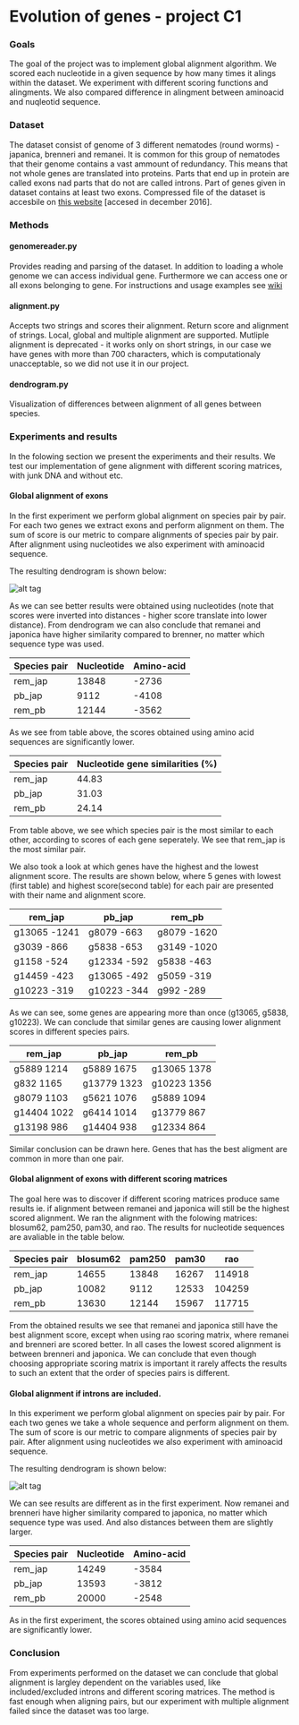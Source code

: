 # Evolution of genes - project C1

### Goals

The goal of the project was to implement global alignment algorithm. We scored each nucleotide in a given sequence by how many times it alings within the dataset. We experiment with different scoring functions and alingments. We also compared difference in alingment between aminoacid and nuqleotid sequence.

### Dataset

The dataset consist of genome of 3 different nematodes (round worms) - japanica, brenneri and remanei. It is common for this group of nematodes that their genome contains a vast ammount of redundancy. This means that not whole genes are translated into proteins. Parts that end up in protein are called exons nad parts that do not are called introns. Part of genes given in dataset contains at least two exons. Compressed file of the dataset is accesbile on [this website](http://bubble.fri.uni-lj.si/zp/dsub/projects/chC_alignment.zip) [accesed in december 2016].

### Methods

#### genomereader.py

Provides reading and parsing of the dataset. In addition to loading a whole genome we can access individual gene. Furthermore we can access one or all exons belonging to gene. For instructions and usage examples see [wiki](https://github.com/PrimozBelej/ub162017_zeta/wiki/Uporaba-modula-genomereader.py)

#### alignment.py

Accepts two strings and scores their alignment. Return score and alignment of strings. Local, global and multiple alignment are supported. Mutliple alignment is deprecated - it works only on short strings, in our case we have genes with more than 700 characters, which is computationaly unacceptable, so we did not use it in our project.

#### dendrogram.py

Visualization of differences between alignment of all genes between species. 

### Experiments and results

In the folowing section we present the experiments and their results. We test our implementation of gene alignment with different scoring matrices, with junk DNA and without etc. 

#### Global alignment of exons 

In the first experiment we perform global alignment on species pair by pair. For each two genes we extract exons and perform alignment on them. The sum of score is our metric to compare alignments of species pair by pair. After alignment using nucleotides we also experiment with aminoacid sequence. 

The resulting dendrogram is shown below:

![alt tag](http://shrani.si/f/2G/RH/454B7FSx/1/dendrogramglobal.png)

As we can see better results were obtained using nucleotides (note that scores were inverted into distances - higher score translate into lower distance). From dendrogram we can also conclude that remanei and japonica have higher similarity compared to brenner, no matter which sequence type was used. 

| Species pair | Nucleotide | Amino-acid |
|--------------|------------|------------|
| rem_jap      | 13848      | -2736      |
| pb_jap       | 9112       | -4108      |
| rem_pb       | 12144      | -3562      |

As we see from table above, the scores obtained using amino acid sequences are significantly lower. 

| Species pair | Nucleotide gene similarities (%)|
|--------------|------------|
| rem_jap      | 44.83      |
| pb_jap       | 31.03      |
| rem_pb       | 24.14      |

From table above, we see which species pair is the most similar to each other, according to scores of each gene seperately. We see that rem_jap is the most similar pair.

We also took a look at which genes have the highest and the lowest alignment score. The results are shown below, where 5 genes with lowest (first table) and highest score(second table) for each pair are presented with their name and alignment score.

| rem_jap      | pb_jap       | rem_pb      |
|--------------|--------------|-------------|
| g13065 -1241 | g8079 -663   | g8079 -1620 |
| g3039 -866   | g5838 -653   | g3149 -1020 |
| g1158 -524   | g12334 -592  | g5838 -463  |
| g14459 -423  | g13065 -492  | g5059 -319  |
| g10223 -319  | g10223 -344  | g992 -289   |

As we can see, some genes are appearing more than once (g13065, g5838, g10223). We can conclude that similar genes are causing lower alignment scores in different species pairs.

| rem_jap      | pb_jap       | rem_pb      |
|--------------|--------------|-------------|
| g5889 1214   | g5889 1675   | g13065 1378 |
| g832 1165    | g13779 1323  | g10223 1356 |
| g8079 1103   | g5621 1076   | g5889 1094  |
| g14404 1022  | g6414 1014   | g13779 867  |
| g13198 986   | g14404 938   | g12334 864  |

Similar conclusion can be drawn here. Genes that has the best aligment are common in more than one pair. 

#### Global alignment of exons with different scoring matrices

The goal here was to discover if different scoring matrices produce same results ie. if alignment between remanei and japonica will still be the highest scored alignment. We ran the alignment with the folowing matrices: blosum62, pam250, pam30, and rao. The results for nucleotide sequences are avaliable in the table below.

| Species pair | blosum62 | pam250 | pam30 | rao    |
|--------------|----------|--------|-------|--------|
| rem_jap      | 14655    | 13848  | 16267 | 114918 |
| pb_jap       | 10082    | 9112   | 12533 | 104259 |
| rem_pb       | 13630    | 12144  | 15967 | 117715 |

From the obtained results we see that remanei and japonica still have the best alignment score, except when using rao scoring matrix, where remanei and brenneri are scored better. In all cases the lowest scored alignment is between brenneri and japonica. We can conclude that even though choosing appropriate scoring matrix is important it rarely affects the results to such an extent that the order of species pairs is different. 

#### Global alignment if introns are included.

In this experiment we perform global alignment on species pair by pair. For each two genes we take a whole sequence and perform alignment on them. The sum of score is our metric to compare alignments of species pair by pair. After alignment using nucleotides we also experiment with aminoacid sequence. 

The resulting dendrogram is shown below:

![alt tag](http://shrani.si/f/3s/d8/1mWNyeFt/with-itron.png)

We can see results are different as in the first experiment. Now remanei and brenneri have higher similarity compared to japonica, no matter which sequence type was used. And also distances between them are slightly larger. 

| Species pair | Nucleotide | Amino-acid |
|--------------|------------|------------|
| rem_jap      | 14249      | -3584      |
| pb_jap       | 13593      | -3812      |
| rem_pb       | 20000      | -2548      |

As in the first experiment, the scores obtained using amino acid sequences are significantly lower.

### Conclusion
From experiments performed on the dataset we can conclude that global alignment is largley dependent on the variables used, like included/excluded introns and different scoring matrices. The method is fast enough when aligning pairs, but our experiment with multiple alignment failed since the dataset was too large. 
